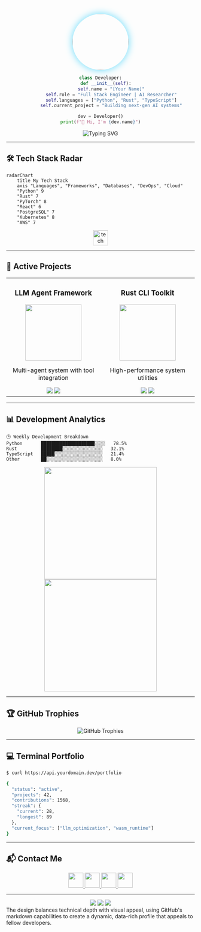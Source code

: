 
<div align="center">
  <img src="https://pfst.cf2.poecdn.net/base/image/f2ce09d8d47c27ddca19e5fafdadff6276f84295326bfcf53e3e47750326adad?pmaid=423238399" width="150" style="border-radius:50%;box-shadow: 0 0 20px #61dafb;">
  
  ```python
  class Developer:
      def __init__(self):
          self.name = "[Your Name]"
          self.role = "Full Stack Engineer | AI Researcher"
          self.languages = ["Python", "Rust", "TypeScript"]
          self.current_project = "Building next-gen AI systems"
  
  dev = Developer()
  print(f"👋 Hi, I'm {dev.name}")
  ```
  
  ![Typing SVG](https://readme-typing-svg.demolab.com?font=Fira+Code&weight=600&size=26&duration=4000&pause=1000&color=61DAFB&background=FFFFFF00&center=true&vCenter=true&width=600&lines=🚀+Passionate+Coder;🤖+AI+Enthusiast;🔧+Open+Source+Contributor;🌐+Full+Stack+Developer)
</div>

---

## 🛠️ Tech Stack Radar

```mermaid
radarChart
    title My Tech Stack
    axis "Languages", "Frameworks", "Databases", "DevOps", "Cloud"
    "Python" 9
    "Rust" 7
    "PyTorch" 8
    "React" 6
    "PostgreSQL" 7
    "Kubernetes" 8
    "AWS" 7
```

<div align="center">
  <img src="https://skill-icons.dev/icons?i=python,rust,java,scala,tensorflow,pytorch,react,aws,gcp,docker,kubernetes,git,github,linux,vim,vscode" alt="tech icons" height="40">
</div>

---

## 🚀 Active Projects

<table>
  <tr>
    <td width="50%">
      <h3 align="center">LLM Agent Framework</h3>
      <div align="center">  
        <img src="https://pfst.cf2.poecdn.net/base/image/5c0ef9cddaa0378158548aa38c8e5703769b4e03d18aa65d348237be66b10ce0?pmaid=423238523" height="150">
        <p>Multi-agent system with tool integration</p>
        <img src="https://img.shields.io/github/stars/yourrepo/llm-agent?style=for-the-badge">
        <img src="https://img.shields.io/github/last-commit/yourrepo/llm-agent?style=for-the-badge">
      </div>
    </td>
    <td width="50%">
      <h3 align="center">Rust CLI Toolkit</h3>
      <div align="center">
        <img src="https://pfst.cf2.poecdn.net/base/image/935945fda30f56d535a8869bc64da1bc3902c3420cbb28ca9b3f0b6c16f5177c?pmaid=423238682" height="150">
        <p>High-performance system utilities</p>
        <img src="https://img.shields.io/crates/v/rustwill?style=for-the-badge">
        <img src="https://img.shields.io/docsrs/rustwill?style=for-the-badge">
      </div>
    </td>
  </tr>
</table>

---

## 📊 Development Analytics

```text
🕒 Weekly Development Breakdown
Python       ████████████████████░░░░   78.5% 
Rust         ████████░░░░░░░░░░░░░░░   32.1%
TypeScript   █████░░░░░░░░░░░░░░░░░░   21.4%
Other        ██░░░░░░░░░░░░░░░░░░░░░   8.0%
```

<div align="center">
  <img src="https://github-readme-stats.vercel.app/api/wakatime?username=yourname&layout=compact&theme=react&hide_border=true&langs_count=6" height="300">
  <img src="https://github-readme-activity-graph.vercel.app/graph?username=yourusername&theme=react-dark&hide_border=true&area=true" height="300">
</div>

---

## 🏆 GitHub Trophies

<div align="center">
  <img src="https://github-profile-trophy.vercel.app/?username=yourusername&theme=onedark&no-frame=true&row=2&column=4" alt="GitHub Trophies">
</div>

---

## 💻 Terminal Portfolio

```bash
$ curl https://api.yourdomain.dev/portfolio

{
  "status": "active",
  "projects": 42,
  "contributions": 1568,
  "streak": {
    "current": 28,
    "longest": 89
  },
  "current_focus": ["llm_optimization", "wasm_runtime"]
}
```

---

## 📬 Contact Me

<div align="center">
  <a href="mailto:your.email@example.com">
    <img src="https://pfst.cf2.poecdn.net/base/image/ebadf40e08d8b88460734a6a69de60a893bb1d6274a9aaa23008dac835ca4643?pmaid=423238671" width="40">
  </a>
  <a href="https://linkedin.com/in/yourprofile">
    <img src="https://pfst.cf2.poecdn.net/base/image/13818745989715732870fce0924052da8360b44d3466c5c7ccfe8f0fefd3b4dc?pmaid=423238695" width="40">
  </a>
  <a href="https://leetcode.com/yourprofile">
    <img src="https://pfst.cf2.poecdn.net/base/image/5183ec17655e6b196ea1fe796e65605611f74b6a427711c5dbc641cc4d980d11?pmaid=423238677" width="40">
  </a>
  <a href="https://dev.to/yourprofile">
    <img src="https://pfst.cf2.poecdn.net/base/image/1fa1756d133a18198130bed2815dae2927f0cc1db429d384d9fb15bfa7febb46?pmaid=423238554" width="40">
  </a>
</div>

---

<div align="center">
  <img src="https://komarev.com/ghpvc/?username=yourusername&label=Profile+Views&color=blueviolet&style=flat-square">
  <img src="https://wakatime.com/badge/user/youruserid.svg">
  <img src="https://img.shields.io/badge/Est.-Since%202020-blue">
</div>
The design balances technical depth with visual appeal, using GitHub's markdown capabilities to create a dynamic, data-rich profile that appeals to fellow developers.
